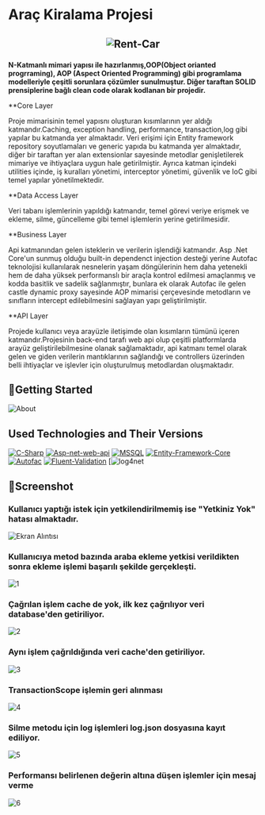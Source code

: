#  **Araç Kiralama Projesi**

## <p align="center"> ![Rent-Car](https://user-images.githubusercontent.com/34273337/112353462-ce7e2780-8cdc-11eb-8bc9-56a9f8d6bc0d.jpg)</p>
**N-Katmanlı mimari yapısı ile hazırlanmış,OOP(Object orianted progrraming), AOP (Aspect Oriented Programming) gibi programlama modelleriyle çeşitli sorunlara çözümler sunulmuştur. Diğer taraftan SOLID prensiplerine bağlı clean code olarak kodlanan bir projedir.**

**Core Layer
 
Proje mimarisinin temel yapısnı oluşturan kısımlarının yer aldığı katmandır.Caching, exception handling, performance, transaction,log gibi yapılar bu katmanda yer almaktadır. Veri erişimi için Entity framework repository soyutlamaları ve generic yapıda bu katmanda yer almaktadır, diğer bir taraftan yer alan extensionlar sayesinde metodlar genişletilerek mimariye ve ihtiyaçlara uygun hale getirilmiştir. Ayrıca katman içindeki utilities içinde, iş kuralları yönetimi, interceptor yönetimi, güvenlik ve IoC  gibi temel yapılar yönetilmektedir.
 
**Data Access Layer
 
Veri tabanı işlemlerinin yapıldığı katmandır, temel görevi veriye erişmek ve ekleme, silme, güncelleme gibi temel işlemlerin yerine getirilmesidir.
 
**Business Layer
 
Api katmanından gelen isteklerin ve verilerin işlendiği katmandır. Asp .Net Core'un sunmuş olduğu built-in dependenct injection desteği yerine Autofac teknolojisi kullanılarak nesnelerin yaşam döngülerinin hem daha yetenekli hem de daha yüksek performanslı bir araçla kontrol edilmesi amaçlanmış ve kodda basitlik ve sadelik sağlanmıştır, bunlara ek olarak Autofac ile gelen castle dynamic proxy sayesinde AOP mimarisi çerçevesinde metodların ve sınıfların intercept edilebilmesini sağlayan yapı geliştirilmiştir.
 
**API Layer
 
Projede kullanıcı veya arayüzle iletişimde olan kısımların tümünü içeren katmandır.Projesinin back-end tarafı web api olup çeşitli platformlarda arayüz geliştirilebilmesine olanak sağlamaktadır, api katmanı temel olarak gelen ve giden verilerin mantıklarının sağlandığı ve controllers üzerinden belli ihtiyaçlar ve işlevler için oluşturulmuş metodlardan oluşmaktadır.

## :pushpin:Getting Started
![About](https://user-images.githubusercontent.com/34273337/112353263-a42c6a00-8cdc-11eb-9c99-f24a3f2cc1bd.png)

## Used Technologies and Their Versions
[![C-Sharp](https://img.shields.io/badge/C%23-239120?style=for-the-badge&logo=c-sharp&logoColor=white)](https://docs.microsoft.com/en-us/dotnet/csharp/)
[![Asp-net-web-api](https://img.shields.io/badge/ASP.NET%20Web%20API-5C2D91?style=for-the-badge&logo=.net&logoColor=white)](https://dotnet.microsoft.com/apps/aspnet)
[![MSSQL](https://img.shields.io/badge/MSSQL-004880?style=for-the-badge&logo=microsoft-sql-server&logoColor=white)](https://www.microsoft.com/en-us/sql-server/sql-server-2019?rtc=2)
[![Entity-Framework-Core](https://img.shields.io/badge/Entity%20Framework%20Core%20v3.1.1-004880?style=for-the-badge&logo=nuget&logoColor=white)](https://docs.microsoft.com/en-us/ef/)
[![Autofac](https://img.shields.io/badge/Autofac%20v6.1-004880?style=for-the-badge&logo=nuget&logoColor=white)](https://autofac.org/)
[![Fluent-Validation](https://img.shields.io/badge/Fluent%20Validation%20v9.5.1-004880?style=for-the-badge&logo=nuget&logoColor=white)](https://fluentvalidation.net/)
[![log4net](https://img.shields.io/badge/log4net%20v2.0.12-004880?style=for-the-badge&logo=nuget&logoColor=white)
## :pushpin:Screenshot

### Kullanıcı yaptığı istek  için yetkilendirilmemiş ise "Yetkiniz Yok" hatası almaktadır.
![Ekran Alıntısı](https://user-images.githubusercontent.com/34273337/110037872-10582580-7d50-11eb-96ee-5a57b133cd33.PNG)
  
### Kullanıcıya metod bazında araba ekleme yetkisi verildikten sonra ekleme işlemi başarılı şekilde gerçekleşti.
![1](https://user-images.githubusercontent.com/34273337/110038142-66c56400-7d50-11eb-8f53-7c8b1ccf54b8.PNG)

### Çağrılan işlem cache de yok, ilk kez çağrılıyor veri database'den getiriliyor.
![2](https://user-images.githubusercontent.com/34273337/110038229-83619c00-7d50-11eb-995b-3cbbe0be2402.PNG)

### Aynı işlem çağrıldığında  veri cache'den getiriliyor.
![3](https://user-images.githubusercontent.com/34273337/110038287-97a59900-7d50-11eb-8d59-70aae7099819.PNG)

### TransactionScope işlemin geri alınması
![4](https://user-images.githubusercontent.com/34273337/110038369-b4da6780-7d50-11eb-88df-01da954ea8a0.PNG)
 
### Silme metodu için log işlemleri  log.json dosyasına kayıt ediliyor. 
![5](https://user-images.githubusercontent.com/34273337/110038398-c28fed00-7d50-11eb-9c6e-2fcf17fbd1bd.PNG)

### Performansı belirlenen değerin altına düşen işlemler için mesaj verme 
![6](https://user-images.githubusercontent.com/34273337/110038446-d0de0900-7d50-11eb-8b14-93946c05a194.PNG)


